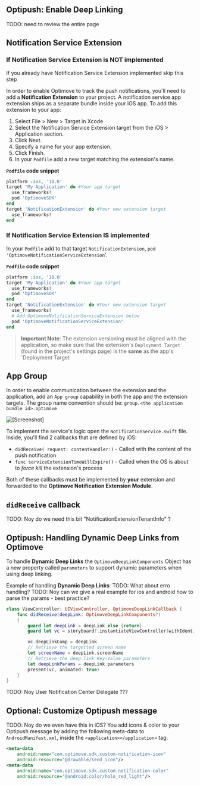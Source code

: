 ## Optipush: Enable Deep Linking
TODO: need to review the entire page

## Notification Service Extension

### If Notification Service Extension is NOT implemented
If you already have Notification Service Extension implemented skip this step

In order to enable Optimove to track the push notifications, you'll need to add a **Notification Extension** to your project.
A notification service app extension ships as a separate bundle inside your iOS app. To add this extension to your app: 

1.  Select File > New > Target in Xcode.
2.  Select the Notification Service Extension target from the iOS > Application section.
3.  Click Next.
4.  Specify a name for your app extension.
5.  Click Finish.
6. In your `Podfile` add a new target matching the extension's name.

**`Podfile` code snippet**
```ruby
platform :ios, '10.0'
target 'My Application' do #Your app target
  use_frameworks!
  pod 'OptimoveSDK'
end
target 'NotificationExtension' do #Your new extension target
  use_frameworks!
end
``` 

### If Notification Service Extension IS implemented
 In your `Podfile` add to that target `NotificationExtension`, `pod 'OptimoveNotificationServiceExtension`'.

**`Podfile` code snippet**
```ruby
platform :ios, '10.0'
target 'My Application' do #Your app target
  use_frameworks!
  pod 'OptimoveSDK'
end
target 'NotificationExtension' do #Your new extension target
  use_frameworks!
  # Add OptimoveNotificationServiceExtension below
  pod 'OptimoveNotificationServiceExtension'
end
``` 

> **Important Note**: 
> The extension versioning must be aligned with the application, so make sure that the extension's `Deployment Target` (found in the project's settings page) is the **same** as the app's `Deployment Target


## App Group
In order to enable communication between the extension and the application, add an `App group` capability in both the app and the extension targets. The group name convention should be: `group.<the application bundle id>.optimove`<br>

![\[Screenshot\]](https://raw.githubusercontent.com/optimove-tech/Optipush-Guide/master/Opitpush%20for%20iOS/Screen%20Shot%202018-07-02%20at%2018.06.21.png)

To implement the service's logic open the `NotificationService.swift` file.
Inside, you'll find 2 callbacks that are defined by iOS:

- `didReceive( request: contentHandler:)` - Called with the content of the push notification
- `func serviceExtensionTimeWillExpire()` - Called when the OS is about to _force kill_ the extension's process

Both of these callbacks must be implemented by **your** extension and forwarded to the **Optimove Notification Extension Module**.


## `didReceive` callback
TODO: Noy do we need this bit "NotificationExtensionTenantInfo" ?


## Optipush: Handling Dynamic Deep Links from Optimove
To handle **Dynamic Deep Links** the `OptimoveDeepLinkComponents` Object has a new property called `parameters` to support dynamic parameters when using deep linking.

Example of handling **Dynamic Deep Links**:
TODO: What about erro handling?
TODO: Noy can we give a real example for ios and android how to parse the params - best practice?
```swift
class ViewController: UIViewController, OptimoveDeepLinkCallback {
    func didReceive(deepLink: OptimoveDeepLinkComponents?)
    {
        guard let deepLink = deepLink else {return}
        guard let vc = storyboard?.instantiateViewController(withIdentifier: "deepLinkVc") as? DeepLinkViewController else { return }

        vc.deepLinkComp = deepLink
        // Retrieve the targetted screen name
        let screenName = deepLink.screenName
        // Retrieve the deep link Key-Value parameters
        let deepLinkParams = deepLink.parameters
        present(vc, animated: true)
    }
}
```

TODO: Noy User Notification Center Delegate ???


## Optional: Customize Optipush message
TODO: Noy do we even have this in iOS?
You add icons & color to your Optipush message by adding the following meta-data to `AndroidManifest.xml`, inside the `<application></application>` tag:

```xml
<meta-data
    android:name="com.optimove.sdk.custom-notification-icon"
    android:resource="@drawable/send_icon"/>
<meta-data
    android:name="com.optimove.sdk.custom-notification-color"
    android:resource="@android:color/holo_red_light"/>
 ```